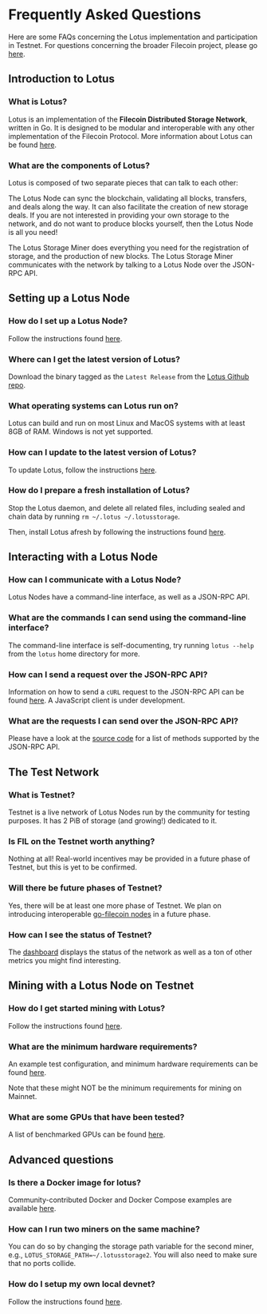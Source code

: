 # Frequently Asked Questions

Here are some FAQs concerning the Lotus implementation and participation in 
Testnet.
For questions concerning the broader Filecoin project, please 
go [here](https://filecoin.io/faqs/).

## Introduction to Lotus

### What is Lotus?

Lotus is an implementation of the **Filecoin Distributed Storage Network**, written in Go. 
It is designed to be modular and interoperable with any other implementation of the Filecoin Protocol.
More information about Lotus can be found [here](https://lotu.sh/).

### What are the components of Lotus?

Lotus is composed of two separate pieces that can talk to each other:

The Lotus Node can sync the blockchain, validating all blocks, transfers, and deals
along the way. It can also facilitate the creation of new storage deals. If you are not 
interested in providing your own storage to the network, and do not want to produce blocks
yourself, then the Lotus Node is all you need!

The Lotus Storage Miner does everything you need for the registration of storage, and the
production of new blocks. The Lotus Storage Miner communicates with the network
by talking to a Lotus Node over the JSON-RPC API.

## Setting up a Lotus Node

### How do I set up a Lotus Node?

Follow the instructions found [here](https://docs.lotu.sh/en+getting-started).

### Where can I get the latest version of Lotus?

Download the binary tagged as the `Latest Release` from the
 [Lotus Github repo](https://github.com/filecoin-project/lotus/releases).
 
### What operating systems can Lotus run on?

Lotus can build and run on most Linux and MacOS systems with at least 
8GB of RAM. Windows is not yet supported.

### How can I update to the latest version of Lotus?

To update Lotus, follow the instructions [here](https://lotu.sh/en+updating-lotus).

### How do I prepare a fresh installation of Lotus?

Stop the Lotus daemon, and delete all related files, including sealed and chain data by 
running `rm ~/.lotus ~/.lotusstorage`.

Then, install Lotus afresh by following the instructions 
found [here](https://docs.lotu.sh/en+getting-started).

## Interacting with a Lotus Node

### How can I communicate with a Lotus Node?

Lotus Nodes have a command-line interface, as well as a JSON-RPC API.

### What are the commands I can send using the command-line interface? 

The command-line interface is self-documenting, try running `lotus --help` from the `lotus` home 
directory for more.

### How can I send a request over the JSON-RPC API?

Information on how to send a `cURL` request to the JSON-RPC API can be found
[here](https://lotu.sh/en+api). A JavaScript client is under development.

### What are the requests I can send over the JSON-RPC API?

Please have a look at the 
[source code](https://github.com/filecoin-project/lotus/blob/master/api/api_common.go) 
for a list of methods supported by the JSON-RPC API.
## The Test Network

### What is Testnet?

Testnet is a live network of Lotus Nodes run by the 
community for testing purposes.
 It has 2 PiB of storage (and growing!) dedicated to it.

### Is FIL on the Testnet worth anything?

Nothing at all! Real-world incentives may be provided in a future phase of Testnet, but this is 
yet to be confirmed.

### Will there be future phases of Testnet?

Yes, there will be at least one more phase of Testnet. We plan on introducing interoperable
[go-filecoin nodes](https://github.com/filecoin-project/go-filecoin#filecoin-go-filecoin)
in a future phase.

### How can I see the status of Testnet?

The [dashboard](https://stats.testnet.filecoin.io/) displays the status of the network as 
well as a ton
of other metrics you might find interesting.

## Mining with a Lotus Node on Testnet

### How do I get started mining with Lotus?

Follow the instructions found [here](https://lotu.sh/en+mining).

### What are the minimum hardware requirements?

An example test configuration, and minimum hardware requirements can be found 
[here](https://lotu.sh/en+hardware-mining). 

Note that these might NOT be the minimum requirements for mining on Mainnet.

### What are some GPUs that have been tested?

A list of benchmarked GPUs can be found [here](https://lotu.sh/en+hardware-mining#benchmarked-gpus-7393).

## Advanced questions

### Is there a Docker image for lotus?

Community-contributed Docker and Docker Compose examples are available 
[here](https://github.com/filecoin-project/lotus/tree/master/tools/dockers/docker-examples).

### How can I run two miners on the same machine?

You can do so by changing the storage path variable for the second miner, e.g.,
`LOTUS_STORAGE_PATH=~/.lotusstorage2`. You will also need to make sure that no ports collide.

### How do I setup my own local devnet?     

Follow the instructions found [here](https://lotu.sh/en+setup-local-dev-net).
